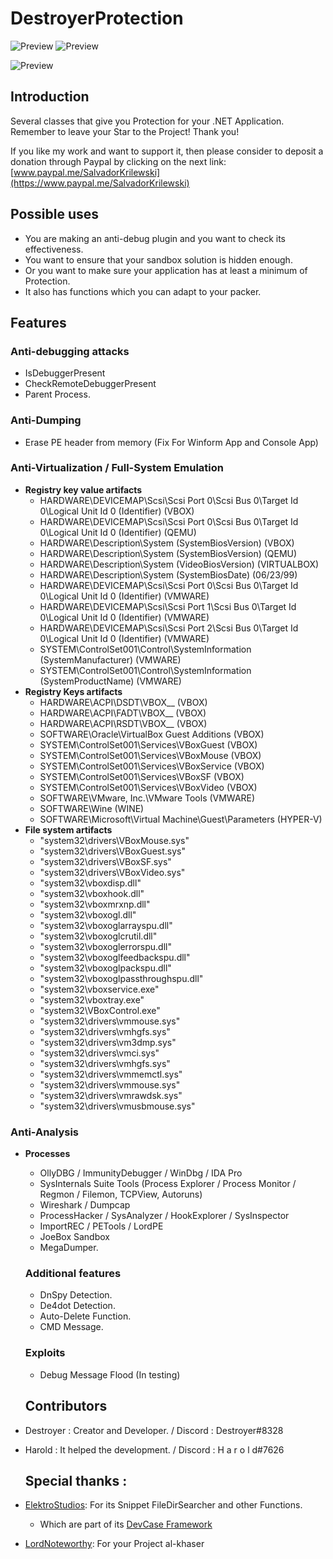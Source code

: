 # DestroyerProtection

![Preview](https://i.imgur.com/tN8zOfd.png) ![Preview](https://i.ibb.co/nQybzxG/S2.png)

![Preview](https://i.ibb.co/cwFHJ1z/Dnspytest.png)

## Introduction
Several classes that give you Protection for your .NET Application.
Remember to leave your Star to the Project! Thank you!

If you like my work and want to support it, then please consider to deposit a donation through Paypal by clicking on the next link: [www.paypal.me/SalvadorKrilewski](https://www.paypal.me/SalvadorKrilewski)

## Possible uses

- You are making an anti-debug plugin and you want to check its effectiveness.
- You want to ensure that your sandbox solution is hidden enough.
- Or you want to make sure your application has at least a minimum of Protection.
- It also has functions which you can adapt to your packer.

## Features
### Anti-debugging attacks
- IsDebuggerPresent
- CheckRemoteDebuggerPresent
- Parent Process.

### Anti-Dumping
- Erase PE header from memory (Fix For Winform App and Console App)

### Anti-Virtualization / Full-System Emulation
- **Registry key value artifacts**
  - HARDWARE\\DEVICEMAP\\Scsi\\Scsi Port 0\\Scsi Bus 0\\Target Id 0\\Logical Unit Id 0 (Identifier) (VBOX)
  - HARDWARE\\DEVICEMAP\\Scsi\\Scsi Port 0\\Scsi Bus 0\\Target Id 0\\Logical Unit Id 0 (Identifier) (QEMU)
  - HARDWARE\\Description\\System (SystemBiosVersion) (VBOX)
  - HARDWARE\\Description\\System (SystemBiosVersion) (QEMU)
  - HARDWARE\\Description\\System (VideoBiosVersion) (VIRTUALBOX)
  - HARDWARE\\Description\\System (SystemBiosDate) (06/23/99)
  - HARDWARE\\DEVICEMAP\\Scsi\\Scsi Port 0\\Scsi Bus 0\\Target Id 0\\Logical Unit Id 0 (Identifier) (VMWARE)
  - HARDWARE\\DEVICEMAP\\Scsi\\Scsi Port 1\\Scsi Bus 0\\Target Id 0\\Logical Unit Id 0 (Identifier) (VMWARE)
  - HARDWARE\\DEVICEMAP\\Scsi\\Scsi Port 2\\Scsi Bus 0\\Target Id 0\\Logical Unit Id 0 (Identifier) (VMWARE)
  - SYSTEM\\ControlSet001\\Control\\SystemInformation (SystemManufacturer) (VMWARE)
  - SYSTEM\\ControlSet001\\Control\\SystemInformation (SystemProductName) (VMWARE)
- **Registry Keys artifacts**
  - HARDWARE\\ACPI\\DSDT\\VBOX__ (VBOX)
  - HARDWARE\\ACPI\\FADT\\VBOX__ (VBOX)
  - HARDWARE\\ACPI\\RSDT\\VBOX__ (VBOX)
  - SOFTWARE\\Oracle\\VirtualBox Guest Additions (VBOX)
  - SYSTEM\\ControlSet001\\Services\\VBoxGuest (VBOX)
  - SYSTEM\\ControlSet001\\Services\\VBoxMouse (VBOX)
  - SYSTEM\\ControlSet001\\Services\\VBoxService (VBOX)
  - SYSTEM\\ControlSet001\\Services\\VBoxSF (VBOX)
  - SYSTEM\\ControlSet001\\Services\\VBoxVideo (VBOX)
  - SOFTWARE\\VMware, Inc.\\VMware Tools (VMWARE)
  - SOFTWARE\\Wine (WINE)
  - SOFTWARE\Microsoft\Virtual Machine\Guest\Parameters (HYPER-V)
- **File system artifacts**
  - "system32\\drivers\\VBoxMouse.sys"
  - "system32\\drivers\\VBoxGuest.sys"
  - "system32\\drivers\\VBoxSF.sys"
  - "system32\\drivers\\VBoxVideo.sys"
  - "system32\\vboxdisp.dll"
  - "system32\\vboxhook.dll"
  - "system32\\vboxmrxnp.dll"
  - "system32\\vboxogl.dll"
  - "system32\\vboxoglarrayspu.dll"
  - "system32\\vboxoglcrutil.dll"
  - "system32\\vboxoglerrorspu.dll"
  - "system32\\vboxoglfeedbackspu.dll"
  - "system32\\vboxoglpackspu.dll"
  - "system32\\vboxoglpassthroughspu.dll"
  - "system32\\vboxservice.exe"
  - "system32\\vboxtray.exe"
  - "system32\\VBoxControl.exe"
  - "system32\\drivers\\vmmouse.sys"
  - "system32\\drivers\\vmhgfs.sys"
  - "system32\\drivers\\vm3dmp.sys"
  - "system32\\drivers\\vmci.sys"
  - "system32\\drivers\\vmhgfs.sys"
  - "system32\\drivers\\vmmemctl.sys"
  - "system32\\drivers\\vmmouse.sys"
  - "system32\\drivers\\vmrawdsk.sys"
  - "system32\\drivers\\vmusbmouse.sys"

### Anti-Analysis
- **Processes**
  - OllyDBG / ImmunityDebugger / WinDbg / IDA Pro
  - SysInternals Suite Tools (Process Explorer / Process Monitor / Regmon / Filemon, TCPView, Autoruns)
  - Wireshark / Dumpcap
  - ProcessHacker / SysAnalyzer / HookExplorer / SysInspector
  - ImportREC / PETools / LordPE
  - JoeBox Sandbox
  - MegaDumper.
  
  ### Additional features
  - DnSpy Detection.
  - De4dot Detection.
  - Auto-Delete Function.
  - CMD Message.
  
  ### Exploits
  - Debug Message Flood (In testing)
  
  ## Contributors
- Destroyer : Creator and Developer.  / Discord : Destroyer#8328 
- Harold : It helped the development. / Discord : H a r o l d#7626


  ## Special thanks :
- [ElektroStudios](https://github.com/ElektroStudios): For its Snippet FileDirSearcher and other Functions.
   - Which are part of its [DevCase Framework](https://codecanyon.net/item/elektrokit-class-library-for-net/19260282)
- [LordNoteworthy](https://github.com/LordNoteworthy): For your Project al-khaser

  
